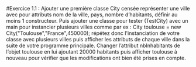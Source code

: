 #Exercice 1.1 : 
Ajouter une première classe City censée représenter une ville avec pour attributs nom de la ville, pays, nombre d’habitants, définir au moins 1 constructeur. Puis ajouter une classe pour tester (TestCity) avec un main pour instancier plusieurs villes comme par ex : City toulouse = new City("Toulouse","France",450000); répétez donc l'instanciation de votre classe avec plusieurs villes puis afficher les attributs de chaque ville dans la suite de votre programme principale. Changer l’attribut nbInhabitants de l’objet
toulouse en lui ajoutant 20000 habitants puis afficher toulouse à nouveau pour vérifier que
les modifications ont bien été prises en compte.
